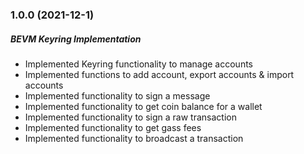 ### 1.0.0 (2021-12-1)

##### BEVM Keyring Implementation

- Implemented Keyring functionality to manage accounts 
- Implemented functions to add account, export accounts & import accounts
- Implemented functionality to sign a message
- Implemented functionality to get coin balance for a wallet
- Implemented functionality to sign a raw transaction
- Implemented functionality to get gass fees
- Implemented functionality to broadcast a transaction




